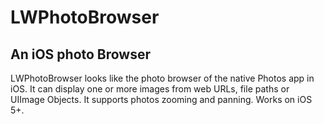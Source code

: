 LWPhotoBrowser
==============

An iOS photo Browser
--------------------


LWPhotoBrowser looks like the photo browser of the native Photos app in iOS. It can display one or more images from web URLs, file paths or UIImage Objects. It supports photos zooming and panning. Works on iOS 5+.


